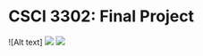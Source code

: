 # CSCI 3302: Final Project

![Alt text]
<img src="./project_diagram.svg">
<img src="./cia_eavesdropping_exe.png">
